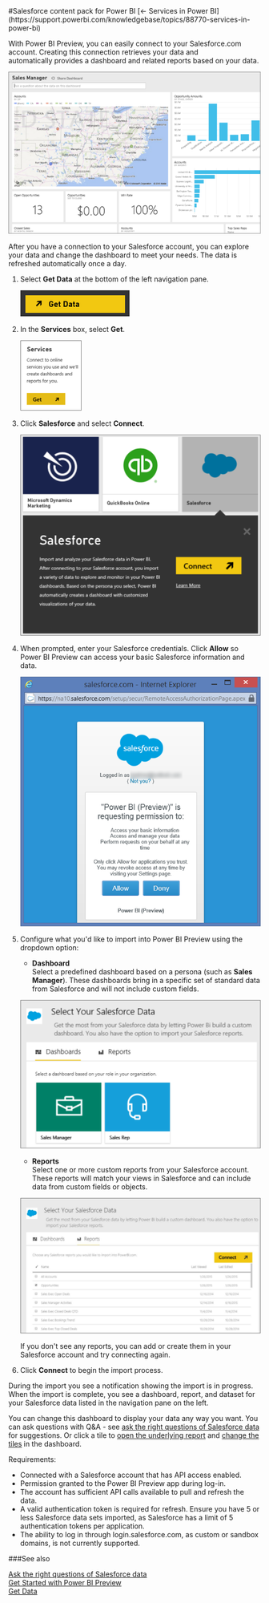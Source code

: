 <properties pageTitle="Salesforce content pack for Power BI" description="Salesforce content pack for Power BI" services="powerbi" documentationCenter="" authors="v-anpasi" manager="mblythe" editor=""/>
<tags ms.service="powerbi" ms.devlang="NA" ms.topic="article" ms.tgt_pltfrm="NA" ms.workload="powerbi" ms.date="06/25/2015" ms.author="v-anpasi"/>
#Salesforce content pack for Power BI
[← Services in Power BI](https://support.powerbi.com/knowledgebase/topics/88770-services-in-power-bi)

With Power BI Preview, you can easily connect to your Salesforce.com account. Creating this connection retrieves your data and automatically provides a dashboard and related reports based on your data.

![](media/powerbi-content-pack-salesforce/PBI_GetDataSalesforceDash.png)

After you have a connection to your Salesforce account, you can explore your data and change the dashboard to meet your needs. The data is refreshed automatically once a day.

1.  Select **Get Data** at the bottom of the left navigation pane.
    
	![](media/powerbi-content-pack-salesforce/PBI_GetData.png)

2.  In the **Services** box, select **Get**.

	![](media/powerbi-content-pack-salesforce/PBI_GetServices.png)
         
3.  Click **Salesforce** and select **Connect**.  

	![](media/powerbi-content-pack-salesforce/PBI_SalesforceConnect.png)

4. When prompted, enter your Salesforce credentials. Click **Allow** so Power BI Preview can access your basic Salesforce information and data.

	![](media/powerbi-content-pack-salesforce/SF_Authorize.png)

5. Configure what you'd like to import into Power BI Preview using the dropdown option:
	- **Dashboard**  
    Select a predefined dashboard based on a persona (such as **Sales Manager**). These dashboards bring in a specific set of standard data from Salesforce and will not include custom fields.

	![](media/powerbi-content-pack-salesforce/PBI_SalesforceChooseRole.png)	

	- **Reports**  
    Select one or more custom reports from your Salesforce account. These reports will match your views in Salesforce and can include data from custom fields or objects.

	![](media/powerbi-content-pack-salesforce/PBI_SalesforceReports.png)

	If you don't see any reports, you can add or create them in your Salesforce account and try connecting again.

6.  Click **Connect** to begin the import process. 

During the import you see a notification showing the import is in progress. When the import is complete, you see a dashboard, report, and dataset for your Salesforce data listed in the navigation pane on the left.

You can change this dashboard to display your data any way you want. You can ask questions with Q&A - see [ask the right questions of Salesforce data](http://support.powerbi.com/knowledgebase/articles/475138-ask-the-right-questions-of-salesforce-data) for suggestions. Or click a tile to [open the underlying report](http://support.powerbi.com/knowledgebase/articles/425669-tiles-in-power-bi) and [change the tiles](http://support.powerbi.com/knowledgebase/articles/424878-edit-a-tile-resize-move-rename-delete) in the dashboard.


Requirements:

-   Connected with a Salesforce account that has API access enabled.
-   Permission granted to the Power BI Preview app during log-in.
-   The account has sufficient API calls available to pull and refresh the data.
-   A valid authentication token is required for refresh. Ensure you have 5 or less Salesforce data sets imported, as Salesforce has a limit of 5 authentication tokens per application.
-   The ability to log in through login.salesforce.com, as custom or sandbox domains, is not currently supported.

###See also

[Ask the right questions of Salesforce data](http://support.powerbi.com/knowledgebase/articles/475138-ask-the-right-questions-of-salesforce-data)  
[Get Started with Power BI Preview](http://support.powerbi.com/knowledgebase/articles/430814-get-started-with-power-bi-preview)  
[Get Data](http://support.powerbi.com/knowledgebase/topics/63369-get-data)